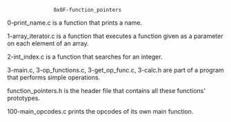                    0x0F-function_pointers

0-print_name.c is a function that prints a name.

1-array_iterator.c is a function that executes a function given as a parameter on each element of an array.

2-int_index.c is a function that searches for an integer.

3-main.c, 3-op_functions.c, 3-get_op_func.c, 3-calc.h are part of a program that performs simple operations.

function_pointers.h is the header file that contains all these functions' prototypes.

100-main_opcodes.c prints the opcodes of its own main function.
